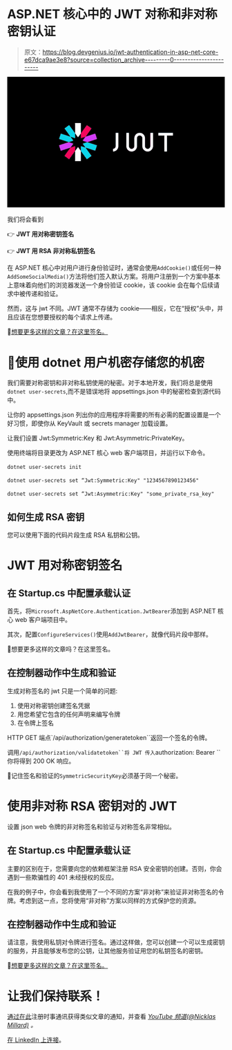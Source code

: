 # ASP.NET 核心中的 JWT 对称和非对称密钥认证

> 原文：<https://blog.devgenius.io/jwt-authentication-in-asp-net-core-e67dca9ae3e8?source=collection_archive---------0----------------------->

![](img/41a2207a8527c6eb4a0bfcb3a369a4fe.png)

我们将会看到

👉 **JWT 用对称密钥签名**

👉 **JWT 用 RSA 非对称私钥签名**

在 ASP.NET 核心中对用户进行身份验证时，通常会使用`AddCookie()`或任何一种`AddSomeSocialMedia()`方法将他们签入默认方案。将用户注册到一个方案中基本上意味着向他们的浏览器发送一个身份验证 cookie，该 cookie 会在每个后续请求中被传递和验证。

然而，这与 jwt 不同。JWT 通常不存储为 cookie——相反，它在“授权”头中，并且应该在您想要授权的每个请求上传递。

🔔[想要更多这样的文章？在这里签名。](https://nmillard.medium.com/subscribe)

# 🔑使用 dotnet 用户机密存储您的机密

我们需要对称密钥和非对称私钥使用的秘密。对于本地开发，我们将总是使用`dotnet user-secrets`,而不是错误地将 appsettings.json 中的秘密检查到源代码中。

让你的 appsettings.json 列出你的应用程序将需要的所有必需的配置设置是一个好习惯，即使你从 KeyVault 或 secrets manager 加载设置。

让我们设置 Jwt:Symmetric:Key 和 Jwt:Asymmetric:PrivateKey。

使用终端将目录更改为 ASP.NET 核心 web 客户端项目，并运行以下命令。

`dotnet user-secrets init`

`dotnet user-secrets set “Jwt:Symmetric:Key" "1234567890123456"`

`dotnet user-secrets set “Jwt:Asymmetric:Key" "some_private_rsa_key"`

## 如何生成 RSA 密钥

您可以使用下面的代码片段生成 RSA 私钥和公钥。

# **JWT 用对称密钥签名**

## 在 Startup.cs 中配置承载认证

首先，将`Microsoft.AspNetCore.Authentication.JwtBearer`添加到 ASP.NET 核心 web 客户端项目中。

其次，配置`ConfigureServices()`使用`AddJwtBearer`，就像代码片段中那样。

🔔想要更多这样的文章吗？在这里签名。

## 在控制器动作中生成和验证

生成对称签名的 jwt 只是一个简单的问题:

1.  使用对称密钥创建签名凭据
2.  用您希望它包含的任何声明来编写令牌
3.  在令牌上签名

HTTP GET 端点`/api/authorization/generatetoken``返回一个签名的令牌。

调用`/api/authorization/validatetoken``将 JWT 传入`authorization: Bearer <jwt>``你将得到 200 OK 响应。

📢记住签名和验证的`SymmetricSecurityKey`必须基于同一个秘密。

# 使用非对称 RSA 密钥对的 JWT

设置 json web 令牌的非对称签名和验证与对称签名非常相似。

## 在 Startup.cs 中配置承载认证

主要的区别在于，您需要向您的依赖框架注册 RSA 安全密钥的创建。否则，你会遇到一些欺骗性的 401 未经授权的反应。

在我的例子中，你会看到我使用了一个不同的方案“非对称”来验证非对称签名的令牌。考虑到这一点，您将使用“非对称”方案以同样的方式保护您的资源。

## 在控制器动作中生成和验证

请注意，我使用私钥对令牌进行签名。通过这样做，您可以创建一个可以生成密钥的服务，并且能够发布您的公钥，让其他服务验证用您的私钥签名的密钥。

🔔[想要更多这样的文章？在这里签名。](https://nmillard.medium.com/subscribe)

# 让我们保持联系！

[通过在此](https://nmillard.medium.com/subscribe)注册时事通讯获得类似文章的通知，并查看 [*YouTube 频道(@Nicklas Millard)*](https://www.youtube.com/channel/UCaUy83EAkVdXsZjF3xGSvMw) *。*

[在 LinkedIn 上连接](https://www.linkedin.com/in/nicklasmillard/)。